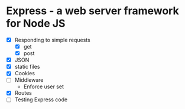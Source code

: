 Express - a web server framework for Node JS
============================================

* [x] Responding to simple requests
  * [x] get
  * [x] post
* [x] JSON
* [x] static files
* [x] Cookies
* [ ] Middleware
  * Enforce user set
* [x] Routes
* [ ] Testing Express code
